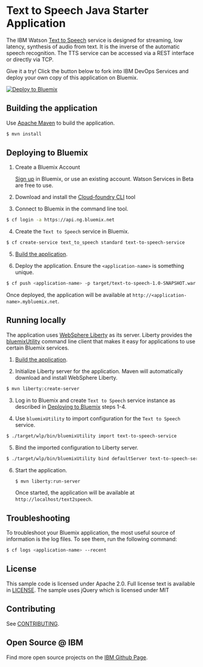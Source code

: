 # Text to Speech Java Starter Application

  The IBM Watson [Text to Speech][service_url] service is designed for streaming, low latency, synthesis of audio from text. It is the inverse of the automatic speech recognition. The TTS service can be accessed via a REST interface or directly via TCP.

Give it a try! Click the button below to fork into IBM DevOps Services and deploy your own copy of this application on Bluemix.

[![Deploy to Bluemix](https://bluemix.net/deploy/button.png)](https://bluemix.net/deploy)

## Building the application

Use [Apache Maven](https://maven.apache.org/) to build the application.

```sh
$ mvn install
```

## Deploying to Bluemix

1. Create a Bluemix Account

    [Sign up][sign_up] in Bluemix, or use an existing account. Watson Services in Beta are free to use.

2. Download and install the [Cloud-foundry CLI][cloud_foundry] tool

3. Connect to Bluemix in the command line tool.
  ```sh
  $ cf login -a https://api.ng.bluemix.net
  ```

4. Create the `Text to Speech` service in Bluemix.
  ```sh
  $ cf create-service text_to_speech standard text-to-speech-service
  ```

5. [Build the application](#building-the-application).

6. Deploy the application. Ensure the `<application-name>` is something unique.
 
  ```sh
  $ cf push <application-name> -p target/text-to-speech-1.0-SNAPSHOT.war
  ```
 
  Once deployed, the application will be available at `http://<application-name>.mybluemix.net`.

## Running locally

The application uses [WebSphere Liberty](https://developer.ibm.com/wasdev/websphere-liberty/) as its server. Liberty provides the [bluemixUtility](http://www14.software.ibm.com/webapp/wsbroker/redirect?version=phil&product=was-base-dist&topic=rwlp_blmx_utility) command line client that makes it easy for applications to use certain Bluemix services.

1. [Build the application](#building-the-application).

2. Initialize Liberty server for the application. Maven will automatically download and install WebSphere Liberty.

  ```sh
  $ mvn liberty:create-server
  ```

3. Log in to Bluemix and create `Text to Speech` service instance as described in [Deploying to Bluemix](#deploying-to-bluemix) steps 1-4.

4. Use `bluemixUtility` to import configuration for the `Text to Speech` service.

  ```sh
  $ ./target/wlp/bin/bluemixUtility import text-to-speech-service
  ```

5. Bind the imported configuration to Liberty server.

  ```sh
  $ ./target/wlp/bin/bluemixUtility bind defaultServer text-to-speech-service
  ```

6. Start the application.

   ```sh
   $ mvn liberty:run-server
   ```

   Once started, the application will be available at `http://localhost/text2speech`.

## Troubleshooting

  To troubleshoot your Bluemix application, the most useful source of
  information is the log files. To see them, run the following command:

  ```sh
  $ cf logs <application-name> --recent
  ```

## License

  This sample code is licensed under Apache 2.0. Full license text is available in [LICENSE](LICENSE).
  The sample uses jQuery which is licensed under MIT

## Contributing

  See [CONTRIBUTING](CONTRIBUTING.md).

## Open Source @ IBM

  Find more open source projects on the
  [IBM Github Page](http://ibm.github.io/).

[service_url]: http://www.ibm.com/smarterplanet/us/en/ibmwatson/developercloud/text-to-speech.html
[cloud_foundry]: https://github.com/cloudfoundry/cli
[sign_up]: https://apps.admin.ibmcloud.com/manage/trial/bluemix.html?cm_mmc=WatsonDeveloperCloud-_-LandingSiteGetStarted-_-x-_-CreateAnAccountOnBluemixCLI
[liberty]: https://developer.ibm.com/wasdev/downloads/
[liberty_mac]: http://www.stormacq.com/how-to-install-websphere-8-5-liberty-profile-on-mac/
[ant]: http://ant.apache.org/bindownload.cgi
